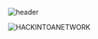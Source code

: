 ![header](https://capsule-render.vercel.app/api?type=Waving&color=000000&height=300&section=header&text=hackintoanetwork&fontColor=FFFFFF&fontAlignY=40&fontSize=70&animation=fadeIn)

<img alt="HACKINTOANETWORK" src ="https://img.shields.io/badge/HACKINTOANETWORK-000000.svg?&style=for-the-badge&logo=tistory&logoColor=white"/>
